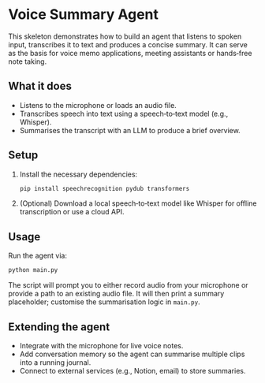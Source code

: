 # Voice Summary Agent

This skeleton demonstrates how to build an agent that listens to spoken
input, transcribes it to text and produces a concise summary.  It can
serve as the basis for voice memo applications, meeting assistants or
hands‑free note taking.

## What it does

- Listens to the microphone or loads an audio file.
- Transcribes speech into text using a speech‑to‑text model (e.g., Whisper).
- Summarises the transcript with an LLM to produce a brief overview.

## Setup

1. Install the necessary dependencies:

   ```bash
   pip install speechrecognition pydub transformers
   ```

2. (Optional) Download a local speech‑to‑text model like Whisper for offline
   transcription or use a cloud API.

## Usage

Run the agent via:

```bash
python main.py
```

The script will prompt you to either record audio from your microphone or
provide a path to an existing audio file.  It will then print a summary
placeholder; customise the summarisation logic in `main.py`.

## Extending the agent

- Integrate with the microphone for live voice notes.
- Add conversation memory so the agent can summarise multiple clips into a
  running journal.
- Connect to external services (e.g., Notion, email) to store summaries.
